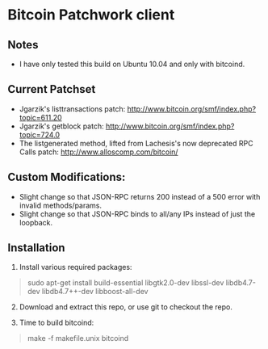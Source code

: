 Bitcoin Patchwork client
========================

Notes
-----

* I have only tested this build on Ubuntu 10.04 and only with bitcoind.

Current Patchset
----------------

* Jgarzik's listtransactions patch: http://www.bitcoin.org/smf/index.php?topic=611.20
* Jgarzik's getblock patch: http://www.bitcoin.org/smf/index.php?topic=724.0
* The listgenerated method, lifted from Lachesis's now deprecated RPC Calls patch: http://www.alloscomp.com/bitcoin/

Custom Modifications:
---------------------

* Slight change so that JSON-RPC returns 200 instead of a 500 error with invalid methods/params.
* Slight change so that JSON-RPC binds to all/any IPs instead of just the loopback.

Installation
------------

1. Install various required packages:
> sudo apt-get install build-essential libgtk2.0-dev libssl-dev libdb4.7-dev libdb4.7++-dev libboost-all-dev

2. Download and extract this repo, or use git to checkout the repo.

3. Time to build bitcoind:
> make -f makefile.unix bitcoind
